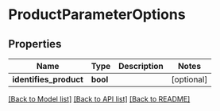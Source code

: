 # ProductParameterOptions

## Properties
Name | Type | Description | Notes
------------ | ------------- | ------------- | -------------
**identifies_product** | **bool** |  | [optional] 

[[Back to Model list]](../../README.md#documentation-for-models) [[Back to API list]](../../README.md#documentation-for-api-endpoints) [[Back to README]](../../README.md)

